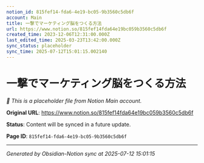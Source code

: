 ```yaml
---
notion_id: 815fef14-fda6-4e19-bc05-9b3560c5db6f
account: Main
title: 一撃でマーケティング脳をつくる方法
url: https://www.notion.so/815fef14fda64e19bc059b3560c5db6f
created_time: 2023-12-06T12:31:00.000Z
last_edited_time: 2025-03-23T13:42:00.000Z
sync_status: placeholder
sync_time: 2025-07-12T15:01:15.002140
---
```


# 一撃でマーケティング脳をつくる方法

*🔄 This is a placeholder file from Notion Main account.*

**Original URL**: https://www.notion.so/815fef14fda64e19bc059b3560c5db6f

**Status**: Content will be synced in a future update.

**Page ID**: `815fef14-fda6-4e19-bc05-9b3560c5db6f`

---

*Generated by Obsidian-Notion sync at 2025-07-12 15:01:15*
